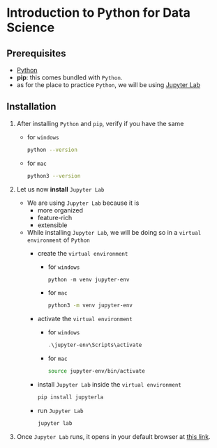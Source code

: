 # Introduction to Python for Data Science

## Prerequisites

- [Python](https://www.python.org/)
- **pip**: this comes bundled with `Python`.
- as for the place to practice `Python`, we will be using [Jupyter Lab](https://jupyter.org/install)

## Installation

1. After installing `Python` and `pip`, verify if you have the same

    - for `windows`

        ```bash
        python --version
        ```

    - for `mac`

        ```bash
        python3 --version
        ```

2. Let us now **install** `Jupyter Lab`

    - We are using `Jupyter Lab` because it is
        - more organized
        - feature-rich
        - extensible
    - While installing `Jupyter Lab`, we will be doing so in a `virtual environment` of `Python`
        - create the `virtual environment`

            - for `windows`

                ```powershell
                python -m venv jupyter-env
                ```

            - for `mac`

                ```bash
                python3 -m venv jupyter-env
                ```

        - activate the `virtual environment`

            - for `windows`

                ```powershell
                .\jupyter-env\Scripts\activate
                ```

            - for `mac`

                ```bash
                source jupyter-env/bin/activate
                ```

        - install `Jupyter Lab` inside the `virtual environment`

            ```bash
            pip install jupyterla 
            ```

        - run `Jupyter Lab`

            ```bash
            jupyter lab
            ```

3. Once `Jupyter Lab` runs, it opens in your default browser at [this link](http://localhost:8888/lab).
